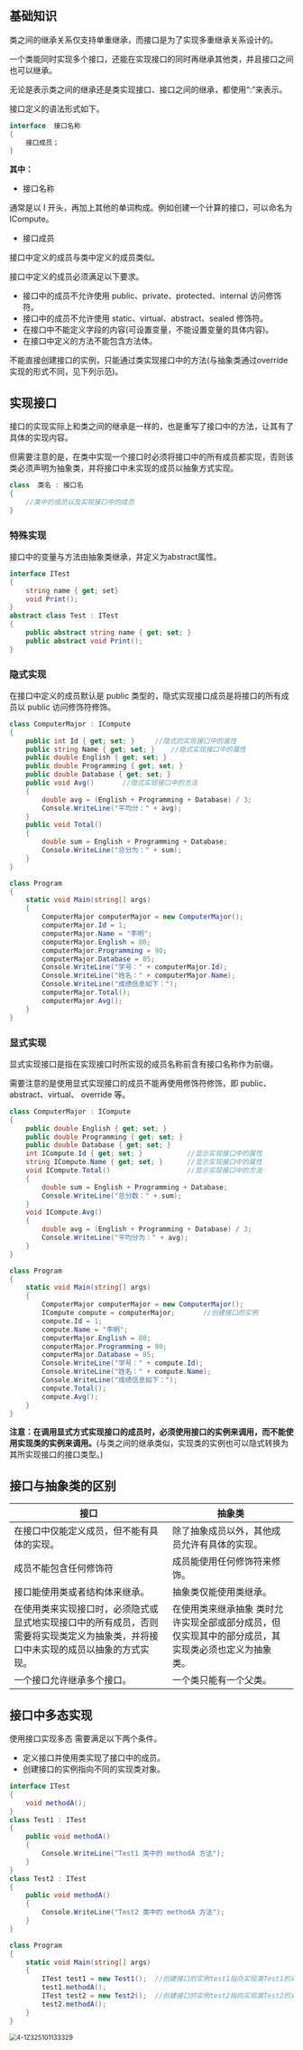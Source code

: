 ## 基础知识

类之间的继承关系仅支持单重继承，而接口是为了实现多重继承关系设计的。

一个类能同时实现多个接口，还能在实现接口的同时再继承其他类，并且接口之间也可以继承。

无论是表示类之间的继承还是类实现接口、接口之间的继承，都使用“:”来表示。

接口定义的语法形式如下。

```cs
interface  接口名称
{
    接口成员；
}
```

**其中：**

- 接口名称

通常是以 I 开头，再加上其他的单词构成。例如创建一个计算的接口，可以命名为 ICompute。

- 接口成员

接口中定义的成员与类中定义的成员类似。

接口中定义的成员必须满足以下要求。

- 接口中的成员不允许使用 public、private、protected、internal 访问修饰符。
- 接口中的成员不允许使用 static、virtual、abstract、sealed 修饰符。
- 在接口中不能定义字段的内容(可设置变量，不能设置变量的具体内容)。
- 在接口中定义的方法不能包含方法体。

不能直接创建接口的实例，只能通过类实现接口中的方法(与抽象类通过override实现的形式不同，见下列示范)。

## 实现接口

接口的实现实际上和类之间的继承是一样的，也是重写了接口中的方法，让其有了具体的实现内容。

但需要注意的是，在类中实现一个接口时必须将接口中的所有成员都实现，否则该类必须声明为抽象类，并将接口中未实现的成员以抽象方式实现。

```cs
class  类名 : 接口名
{
    //类中的成员以及实现接口中的成员
}
```

### 特殊实现

接口中的变量与方法由抽象类继承，并定义为abstract属性。

```cs
interface ITest
{
    string name { get; set}
    void Print();
}
abstract class Test : ITest
{
    public abstract string name { get; set; }
    public abstract void Print();
}
```

### 隐式实现

在接口中定义的成员默认是 public 类型的，隐式实现接口成员是将接口的所有成员以 public 访问修饰符修饰。

```cs
class ComputerMajor : ICompute
{
    public int Id { get; set; }     //隐式的实现接口中的属性
    public string Name { get; set; }    //隐式实现接口中的属性
    public double English { get; set; }
    public double Programming { get; set; }
    public double Database { get; set; }
    public void Avg()       //隐式实现接口中的方法
    {
        double avg = (English + Programming + Database) / 3;
        Console.WriteLine("平均分：" + avg);
    }
    public void Total()
    {
        double sum = English + Programming + Database;
        Console.WriteLine("总分为：" + sum);
    }
}
```

```cs
class Program
{
    static void Main(string[] args)
    {
        ComputerMajor computerMajor = new ComputerMajor();
        computerMajor.Id = 1;
        computerMajor.Name = "李明";
        computerMajor.English = 80;
        computerMajor.Programming = 90;
        computerMajor.Database = 85;
        Console.WriteLine("学号：" + computerMajor.Id);
        Console.WriteLine("姓名：" + computerMajor.Name);
        Console.WriteLine("成绩信息如下：");
        computerMajor.Total();
        computerMajor.Avg();
    }
}
```

### 显式实现

显式实现接口是指在实现接口时所实现的成员名称前含有接口名称作为前缀。

需要注意的是使用显式实现接口的成员不能再使用修饰符修饰，即 public、abstract、virtual、 override 等。

```cs
class ComputerMajor : ICompute
{
    public double English { get; set; }
    public double Programming { get; set; }
    public double Database { get; set; }
    int ICompute.Id { get; set; }           //显示实现接口中的属性
    string ICompute.Name { get; set; }      //显示实现接口中的属性
    void ICompute.Total()                   //显示实现接口中的方法
    {
        double sum = English + Programming + Database;
        Console.WriteLine("总分数：" + sum);
    }
    void ICompute.Avg()
    {
        double avg = (English + Programming + Database) / 3;
        Console.WriteLine("平均分为：" + avg);
    }
}
```

```cs
class Program
{
    static void Main(string[] args)
    {
        ComputerMajor computerMajor = new ComputerMajor();
        ICompute compute = computerMajor;       //创建接口的实例
        compute.Id = 1;
        compute.Name = "李明";
        computerMajor.English = 80;
        computerMajor.Programming = 90;
        computerMajor.Database = 85;
        Console.WriteLine("学号：" + compute.Id);
        Console.WriteLine("姓名：" + compute.Name);
        Console.WriteLine("成绩信息如下：");
        compute.Total();
        compute.Avg();
    }
}
```

**注意：在调用显式方式实现接口的成员时，必须使用接口的实例来调用，而不能使用实现类的实例来调用。**(与类之间的继承类似，实现类的实例也可以隐式转换为其所实现接口的接口类型。)

## 接口与抽象类的区别

| 接口                                                         | 抽象类                                                       |
| ------------------------------------------------------------ | ------------------------------------------------------------ |
| 在接口中仅能定义成员，但不能有具体的实现。                   | 除了抽象成员以外，其他成员允许有具体的实现。                 |
| 成员不能包含任何修饰符                                       | 成员能使用任何修饰符来修饰。                                 |
| 接口能使用类或者结构体来继承。                               | 抽象类仅能使用类继承。                                       |
| 在使用类来实现接口时，必须隐式或显式地实现接口中的所有成员，否则需要将实现类定义为抽象类，并将接口中未实现的成员以抽象的方式实现。 | 在使用类来继承抽象 类时允许实现全部或部分成员，但仅实现其中的部分成员，其实现类必须也定义为抽象类。 |
| 一个接口允许继承多个接口。                                   | 一个类只能有一个父类。                                       |

## 接口中多态实现

使用接口实现多态 需要满足以下两个条件。

- 定义接口并使用类实现了接口中的成员。
- 创建接口的实例指向不同的实现类对象。

```cs
interface ITest
{
    void methodA();
}
class Test1 : ITest
{
    public void methodA()
    {
        Console.WriteLine("Test1 类中的 methodA 方法");
    }
}
class Test2 : ITest
{
    public void methodA()
    {
        Console.WriteLine("Test2 类中的 methodA 方法");
    }
}
```

```cs
class Program
{
    static void Main(string[] args)
    {
        ITest test1 = new Test1();  //创建接口的实例test1指向实现类Test1的对象
        test1.methodA();
        ITest test2 = new Test2();  //创建接口的实例test2指向实现类Test2的对象
        test2.methodA();
    }
}
```

<img src="https://raw.githubusercontent.com/wqcblog/picgo-image/master/2022/05/20220517_1652772440.gif" alt="4-1Z325101133329" style="zoom:80%;" />

